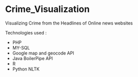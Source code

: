Crime_Visualization
===================

Visualizing Crime from the Headlines of Online news websites 

Technologies used :

* PHP
* MY-SQL
* Google map and geocode API
* Java BoilerPipe API
* R
* Python NLTK



